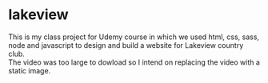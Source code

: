 # lakeview  
This is my class project for Udemy course in which we used html, css, sass, node and javascript to design and build a website for Lakeview country club.  
The video was too large to dowload so I intend on replacing the video with a static image.
